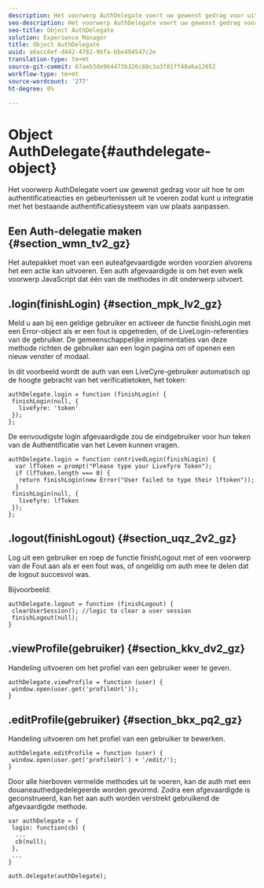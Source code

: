 ```yaml
---
description: Het voorwerp AuthDelegate voert uw gewenst gedrag voor uit hoe te om authentificatieacties en gebeurtenissen uit te voeren zodat kunt u integratie met het bestaande authentificatiesysteem van uw plaats aanpassen.
seo-description: Het voorwerp AuthDelegate voert uw gewenst gedrag voor uit hoe te om authentificatieacties en gebeurtenissen uit te voeren zodat kunt u integratie met het bestaande authentificatiesysteem van uw plaats aanpassen.
seo-title: Object AuthDelegate
solution: Experience Manager
title: Object AuthDelegate
uuid: a6acc4ef-d442-4782-9bfa-bbe494547c2e
translation-type: tm+mt
source-git-commit: 67aeb3de964473b326c88c3a3f81ff48a6a12652
workflow-type: tm+mt
source-wordcount: '277'
ht-degree: 0%

---
```



# Object AuthDelegate{#authdelegate-object}

Het voorwerp AuthDelegate voert uw gewenst gedrag voor uit hoe te om authentificatieacties en gebeurtenissen uit te voeren zodat kunt u integratie met het bestaande authentificatiesysteem van uw plaats aanpassen.

## Een Auth-delegatie maken {#section_wmn_tv2_gz}

Het autepakket moet van een auteafgevaardigde worden voorzien alvorens het een actie kan uitvoeren. Een auth afgevaardigde is om het even welk voorwerp JavaScript dat één van de methodes in dit onderwerp uitvoert.

## .login(finishLogin) {#section_mpk_lv2_gz}

Meld u aan bij een geldige gebruiker en activeer de functie finishLogin met een Error-object als er een fout is opgetreden, of de LiveLogin-referenties van de gebruiker. De gemeenschappelijke implementaties van deze methode richten de gebruiker aan een login pagina om of openen een nieuw venster of modaal.

In dit voorbeeld wordt de auth van een LiveCyre-gebruiker automatisch op de hoogte gebracht van het verificatietoken, het token:

```
authDelegate.login = function (finishLogin) { 
 finishLogin(null, { 
   livefyre: 'token' 
 }); 
};
```

De eenvoudigste login afgevaardigde zou de eindgebruiker voor hun teken van de Authentificatie van het Leven kunnen vragen.

```
authDelegate.login = function contrivedLogin(finishLogin) { 
  var lfToken = prompt("Please type your Livefyre Token");  
  if (lfToken.length === 0) { 
   return finishLogin(new Error("User failed to type their lftoken")); 
  }  
 finishLogin(null, { 
   livefyre: lfToken 
 }); 
};
```

## .logout(finishLogout) {#section_uqz_2v2_gz}

Log uit een gebruiker en roep de functie finishLogout met of een voorwerp van de Fout aan als er een fout was, of ongeldig om auth mee te delen dat de logout succesvol was.

Bijvoorbeeld:

```
authDelegate.logout = function (finishLogout) { 
 clearUserSession(); //logic to clear a user session  
 finishLogout(null); 
}
```

## .viewProfile(gebruiker) {#section_kkv_dv2_gz}

Handeling uitvoeren om het profiel van een gebruiker weer te geven.

```
authDelegate.viewProfile = function (user) { 
 window.open(user.get('profileUrl')); 
}
```

## .editProfile(gebruiker) {#section_bkx_pq2_gz}

Handeling uitvoeren om het profiel van een gebruiker te bewerken.

```
authDelegate.editProfile = function (user) { 
 window.open(user.get('profileUrl') + '/edit/'); 
}
```

Door alle hierboven vermelde methodes uit te voeren, kan de auth met een douaneauthedgedelegeerde worden gevormd. Zodra een afgevaardigde is geconstrueerd, kan het aan auth worden verstrekt gebruikend de afgevaardigde methode.

```
var authDelegate = { 
 login: function(cb) { 
  ... 
  cb(null); 
 }, 
 ... 
} 
  
auth.delegate(authDelegate);
```

